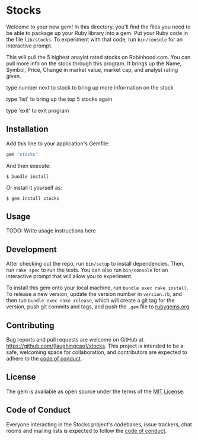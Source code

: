 # Stocks

Welcome to your new gem! In this directory, you'll find the files you need to be able to package up your Ruby library into a gem. Put your Ruby code in the file `lib/stocks`. To experiment with that code, run `bin/console` for an interactive prompt.

This will pull the 5 highest anaylst rated stocks on Robinhood.com.
You can pull more info on the stock through this program.
It brings up the Name, Symbol, Price, Change in market value, market cap, and analyst rating given.

type number next to stock to bring up more information on the stock

type 'list' to bring up the top 5 stocks again

type 'exit' to exit program

## Installation

Add this line to your application's Gemfile:

```ruby
gem 'stocks'
```

And then execute:

    $ bundle install

Or install it yourself as:

    $ gem install stocks

## Usage

TODO: Write usage instructions here

## Development

After checking out the repo, run `bin/setup` to install dependencies. Then, run `rake spec` to run the tests. You can also run `bin/console` for an interactive prompt that will allow you to experiment.

To install this gem onto your local machine, run `bundle exec rake install`. To release a new version, update the version number in `version.rb`, and then run `bundle exec rake release`, which will create a git tag for the version, push git commits and tags, and push the `.gem` file to [rubygems.org](https://rubygems.org).

## Contributing

Bug reports and pull requests are welcome on GitHub at https://github.com/[laughingcao]/stocks. This project is intended to be a safe, welcoming space for collaboration, and contributors are expected to adhere to the [code of conduct](https://github.com/[USERNAME]/stocks/blob/master/CODE_OF_CONDUCT.md).


## License

The gem is available as open source under the terms of the [MIT License](https://opensource.org/licenses/MIT).

## Code of Conduct

Everyone interacting in the Stocks project's codebases, issue trackers, chat rooms and mailing lists is expected to follow the [code of conduct](https://github.com/[USERNAME]/stocks/blob/master/CODE_OF_CONDUCT.md).
